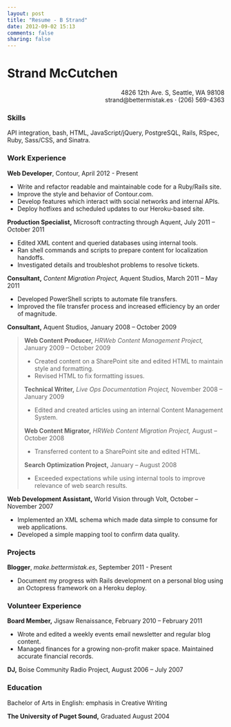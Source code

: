 ```yaml
---
layout: post
title: "Resume - B Strand"
date: 2012-09-02 15:13
comments: false
sharing: false
---
```

# Strand McCutchen #
<p align="right">4826 12th Ave. S, Seattle, WA 98108<br/>
strand@bettermistak.es · (206) 569-4363</p>

### Skills ###

API integration, bash, HTML, JavaScript/jQuery, PostgreSQL, Rails, RSpec, Ruby, Sass/CSS, and Sinatra.

### Work Experience ###

**Web Developer**, Contour, April 2012 - Present

* Write and refactor readable and maintainable code for a Ruby/Rails site.
* Improve the style and behavior of Contour.com.
* Develop features which interact with social networks and internal APIs.
* Deploy hotfixes and scheduled updates to our Heroku-based site.

**Production Specialist,** Microsoft contracting through Aquent, July 2011 – October 2011  

* Edited XML content and queried databases using internal tools.
* Ran shell commands and scripts to prepare content for localization handoffs.
* Investigated details and troubleshot problems to resolve tickets.

**Consultant,** _Content Migration Project,_ Aquent Studios, March 2011 – May 2011

* Developed PowerShell scripts to automate file transfers. 
* Improved the file transfer process and increased efficiency by an order of magnitude.  
  
**Consultant,** Aquent Studios, January 2008 – October 2009
      
> **Web Content Producer,** _HRWeb Content Management Project,_ January 2009 – October 2009
>
> *	Created content on a SharePoint site and edited HTML to maintain style and formatting.
> * Revised HTML to fix formatting issues.	   
> 
> **Technical Writer,** _Live Ops Documentation Project,_ November 2008 – January 2009
> 
> * Edited and created articles using an internal Content Management System.
> 
> **Web Content Migrator,** _HRWeb Content Migration Project,_ August – October 2008
> 
> * Transferred content to a SharePoint site and edited HTML.
> 
> **Search Optimization Project,** January – August 2008
>
> * Exceeded expectations while using internal tools to improve relevance of web search results.

**Web Development Assistant,** World Vision through Volt, October – November 2007

* Implemented an XML schema which made data simple to consume for web applications.
* Developed a simple mapping tool to confirm data quality.

### Projects ###

**Blogger**, _make.bettermistak.es_, September 2011 - Present

* Document my progress with Rails development on a personal blog using an Octopress framework on a Heroku deploy.

### Volunteer Experience ###

**Board Member,** Jigsaw Renaissance, February 2010 – February 2011

* Wrote and edited a weekly events email newsletter and regular blog content.   
* Managed finances for a growing non-profit maker space. Maintained accurate financial records.

**DJ,** Boise Community Radio Project, August 2006 – July 2007

### Education ###

Bachelor of Arts in English: emphasis in Creative Writing  

**The University of Puget Sound,** Graduated August 2004  
